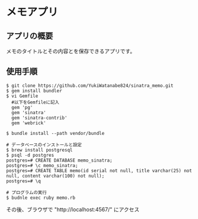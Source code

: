 # メモアプリ
## アプリの概要
メモのタイトルとその内容とを保存できるアプリです。
## 使用手順
```
$ git clone https://github.com/YukiWatanabe824/sinatra_memo.git
$ gem install bundler
$ vi Gemfile
  #以下をGemfileに記入
  gem 'pg'
  gem 'sinatra'
  gem 'sinatra-contrib'
  gem 'webrick'

$ bundle install --path vendor/bundle

# データベースのインストールと設定
$ brew install postgresql
$ psql -d postgres
postgres=# CREATE DATABASE memo_sinatra;
postgres=# \c memo_sinatra;
postgres=# CREATE TABLE memo(id serial not null, title varchar(25) not null, content varchar(100) not null);
postgres=# \q

# プログラムの実行
$ budnle exec ruby memo.rb
```
その後、ブラウザで "http://localhost:4567/" にアクセス
